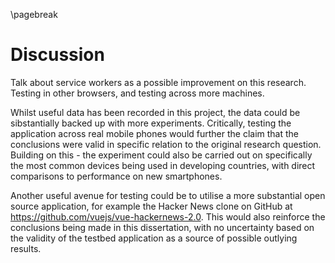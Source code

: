 \pagebreak

# Discussion

Talk about service workers as a possible improvement on this research.
Testing in other browsers, and testing across more machines.

Whilst useful data has been recorded in this project, the data could be
sibstantially backed up with more experiments. Critically, testing the
application across real mobile phones would further the claim that the
conclusions were valid in specific relation to the original research question.
Building on this - the experiment could also be carried out on specifically
the most common devices being used in developing countries, with direct
comparisons to performance on new smartphones.

Another useful avenue for testing could be to utilise a more substantial
open source application, for example the Hacker News clone on GitHub at
https://github.com/vuejs/vue-hackernews-2.0. This would also reinforce
the conclusions being made in this dissertation, with no uncertainty based
on the validity of the testbed application as a source of possible outlying
results.
